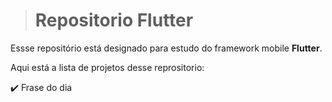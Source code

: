 ﻿># Repositorio Flutter

Essse repositório está designado para estudo do framework mobile __Flutter__.

Aqui está a lista de projetos desse reprositorio:

:heavy_check_mark: Frase do dia
